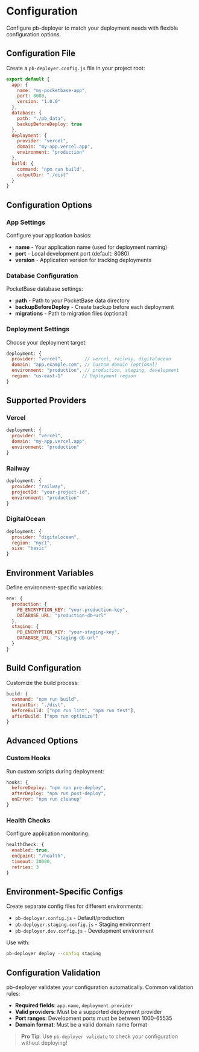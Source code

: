 # Configuration

Configure pb-deployer to match your deployment needs with flexible configuration options.

## Configuration File

Create a `pb-deployer.config.js` file in your project root:

```javascript
export default {
  app: {
    name: "my-pocketbase-app",
    port: 8080,
    version: "1.0.0"
  },
  database: {
    path: "./pb_data",
    backupBeforeDeploy: true
  },
  deployment: {
    provider: "vercel",
    domain: "my-app.vercel.app",
    environment: "production"
  },
  build: {
    command: "npm run build",
    outputDir: "./dist"
  }
}
```

## Configuration Options

### App Settings

Configure your application basics:

- **name** - Your application name (used for deployment naming)
- **port** - Local development port (default: 8080)
- **version** - Application version for tracking deployments

### Database Configuration

PocketBase database settings:

- **path** - Path to your PocketBase data directory
- **backupBeforeDeploy** - Create backup before each deployment
- **migrations** - Path to migration files (optional)

### Deployment Settings

Choose your deployment target:

```javascript
deployment: {
  provider: "vercel",        // vercel, railway, digitalocean
  domain: "app.example.com", // Custom domain (optional)
  environment: "production", // production, staging, development
  region: "us-east-1"       // Deployment region
}
```

## Supported Providers

### Vercel

```javascript
deployment: {
  provider: "vercel",
  domain: "my-app.vercel.app",
  environment: "production"
}
```

### Railway

```javascript
deployment: {
  provider: "railway",
  projectId: "your-project-id",
  environment: "production"
}
```

### DigitalOcean

```javascript
deployment: {
  provider: "digitalocean",
  region: "nyc1",
  size: "basic"
}
```

## Environment Variables

Define environment-specific variables:

```javascript
env: {
  production: {
    PB_ENCRYPTION_KEY: "your-production-key",
    DATABASE_URL: "production-db-url"
  },
  staging: {
    PB_ENCRYPTION_KEY: "your-staging-key",
    DATABASE_URL: "staging-db-url"
  }
}
```

## Build Configuration

Customize the build process:

```javascript
build: {
  command: "npm run build",
  outputDir: "./dist",
  beforeBuild: ["npm run lint", "npm run test"],
  afterBuild: ["npm run optimize"]
}
```

## Advanced Options

### Custom Hooks

Run custom scripts during deployment:

```javascript
hooks: {
  beforeDeploy: "npm run pre-deploy",
  afterDeploy: "npm run post-deploy",
  onError: "npm run cleanup"
}
```

### Health Checks

Configure application monitoring:

```javascript
healthCheck: {
  enabled: true,
  endpoint: "/health",
  timeout: 30000,
  retries: 3
}
```

## Environment-Specific Configs

Create separate config files for different environments:

- `pb-deployer.config.js` - Default/production
- `pb-deployer.staging.config.js` - Staging environment
- `pb-deployer.dev.config.js` - Development environment

Use with:

```bash
pb-deployer deploy --config staging
```

## Configuration Validation

pb-deployer validates your configuration automatically. Common validation rules:

- **Required fields**: `app.name`, `deployment.provider`
- **Valid providers**: Must be a supported deployment provider
- **Port ranges**: Development ports must be between 1000-65535
- **Domain format**: Must be a valid domain name format

> **Pro Tip**: Use `pb-deployer validate` to check your configuration without deploying!